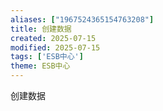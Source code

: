 ```yaml
---
aliases: ["1967524365154763208"]
title: 创建数据
created: 2025-07-15
modified: 2025-07-15
tags: ['ESB中心']
theme: ESB中心
---
```


创建数据
